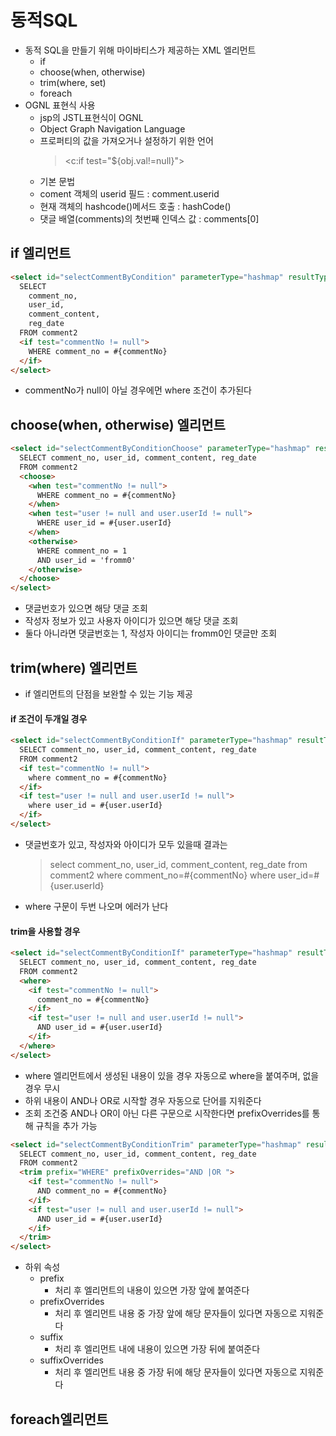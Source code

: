 # 동적SQL
- 동적 SQL을 만들기 위해 마이바티스가 제공하는 XML 엘리먼트
  - if
  - choose(when, otherwise)
  - trim(where, set)
  - foreach
- OGNL 표현식 사용
  - jsp의 JSTL표현식이 OGNL
  - Object Graph Navigation Language
  - 프로퍼티의 값을 가져오거나 설정하기 위한 언어
    > <c:if test="${obj.val!=null}"\>   
  - 기본 문법
  - coment 객체의 userid 필드 : comment.userid
  - 현재 객체의 hashcode()메서드 호출 : hashCode()
  - 댓글 배열(comments)의 첫번째 인덱스 값 : comments[0]   

## if 엘리먼트   

```html
<select id="selectCommentByCondition" parameterType="hashmap" resultType="Comment">
  SELECT
    comment_no,
    user_id,
    comment_content,
    reg_date
  FROM comment2
  <if test="commentNo != null">
    WHERE comment_no = #{commentNo}
  </if>
</select>
```
- commentNo가 null이 아닐 경우에먼 where 조건이 추가된다   

## choose(when, otherwise) 엘리먼트   

```html
<select id="selectCommentByConditionChoose" parameterType="hashmap" resultType="Comment">
  SELECT comment_no, user_id, comment_content, reg_date
  FROM comment2
  <choose>
    <when test="commentNo != null">
      WHERE comment_no = #{commentNo}
    </when>
    <when test="user != null and user.userId != null">
      WHERE user_id = #{user.userId}
    </when>
    <otherwise>
      WHERE comment_no = 1
      AND user_id = 'fromm0'
    </otherwise>
  </choose>
</select>
```

- 댓글번호가 있으면 해당 댓글 조회
- 작성자 정보가 있고 사용자 아이디가 있으면 해당 댓글 조회
- 둘다 아니라면 댓글번호는 1, 작성자 아이디는 fromm0인 댓글만 조회   

## trim(where) 엘리먼트
- if 엘리먼트의 단점을 보완할 수 있는 기능 제공
#### if 조건이 두개일 경우   

```html
<select id="selectCommentByConditionIf" parameterType="hashmap" resultType="Comment">
  SELECT comment_no, user_id, comment_content, reg_date
  FROM comment2
  <if test="commentNo != null">
    where comment_no = #{commentNo}
  </if>
  <if test="user != null and user.userId != null">
    where user_id = #{user.userId}
  </if>
</select>
```
- 댓글번호가 있고, 작성자와 아이디가 모두 있을때 결과는
  > select comment_no, user_id, comment_content, reg_date from comment2 where comment_no=#{commentNo} where user_id=#{user.userId}   
- where 구문이 두번 나오며 에러가 난다   


#### trim을 사용할 경우   

```html
<select id="selectCommentByConditionIf" parameterType="hashmap" resultType="Comment">
  SELECT comment_no, user_id, comment_content, reg_date
  FROM comment2
  <where>
    <if test="commentNo != null">
      comment_no = #{commentNo}
    </if>
    <if test="user != null and user.userId != null">
      AND user_id = #{user.userId}
    </if>
  </where>
</select>

```

- where 엘리먼트에서 생성된 내용이 있을 경우 자동으로 where을 붙여주며, 없을 경우 무시
- 하위 내용이 AND나 OR로 시작할 경우 자동으로 단어를 지워준다
- 조회 조건중 AND나 OR이 아닌 다른 구문으로 시작한다면 prefixOverrides를 통해 규칙을 추가 가능   

```html
<select id="selectCommentByConditionTrim" parameterType="hashmap" resultType="Comment">
  SELECT comment_no, user_id, comment_content, reg_date
  FROM comment2
  <trim prefix="WHERE" prefixOverrides="AND |OR ">
    <if test="commentNo != null">
      AND comment_no = #{commentNo}
    </if>
    <if test="user != null and user.userId != null">
      AND user_id = #{user.userId}
    </if>
  </trim>
</select>
```


  
- 하위 속성
  - prefix
    - 처리 후 엘리먼트의 내용이 있으면 가장 앞에 붙여준다
  - prefixOverrides
    - 처리 후 엘리먼트 내용 중 가장 앞에 해당 문자들이 있다면 자동으로 지워준다
  - suffix
    - 처리 후 엘리먼트 내에 내용이 있으면 가장 뒤에 붙여준다
  - suffixOverrides
    - 처리 후 엘리먼트 내용 중 가장 뒤에 해당 문자들이 있다면 자동으로 지워준다   
  
## foreach엘리먼트
  
